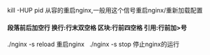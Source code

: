 kill -HUP pid 从容的重启nginx,一般用这个信号重启nginx/重新加载配置

#### 段落前后加空行 换行:行末双空格 区块:行前四空格 引用:行前加>号
 
./nginx -s reload 重启nginx   
./nginx -s stop 停止nginx的运行
